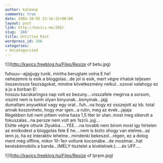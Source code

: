 ```yaml
---
author: kalmanp
comments: true
date: 2004-10-05 23:16:22+00:00
layout: post
link: http://kavics.me/266/
slug: '266'
title: Untitled Post
wordpress_id: 266
categories:
- Uncategorized
---
```


![](http://kavics.freeblog.hu/Files/Resize of betu.jpg)




fuhuuu--ajjajjugy tunik, mintha berugtam volna E he!  
nehezemre is esik a bloggolas...de jol is esik, mert végre írhatok teljesen összevissza faszságokat, mindne következmény nelkul...szoval valahogy ez a jo a borban E!  
hosszu kacskaringos nap volt ez bezuny....visszafele megirva a sorsom, viszint nem is tunih olyan binyunak...bonyinak...jajjj  
dumaltam anyuekkal vagy egy orat...fuh...na hogy ez osszejott az kb. total annak koszonheto, hogy mar igen...a rutin, meg az évek...jajaja  
Régebben tuti nem jottem volna haza 1,5 liter br utan..most meg sikerult a fokuszalas...na persze nem volt am 1szrű..jujj...  
Elütte végre ottunk 2lyukba.....YEE....na tovabb nem birom most igy hirtelen az erolkodest a bloggolas fele E he....nem is bizto shogy van etelme...az lenn jo, ha ez Interaktiv lehetne...mindenki bekeszol...régen, ez a dolog ment még offline, mikor 10-1en voltunk kocsmábe...de mostmar...hat kevésbémobilis a banda...(MÉLY tisztelet a kivételnek:).....és UFF....




![](http://kavics.freeblog.hu/Files/Resize of lprpm.jpg)

